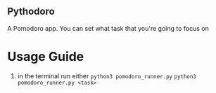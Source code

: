 ## Pythodoro

A Pomodoro app. You can set what task that you're going to focus on




# Usage Guide


1. in the terminal run either `python3 pomodoro_runner.py` `python3 pomodoro_runner.py <task>` 

